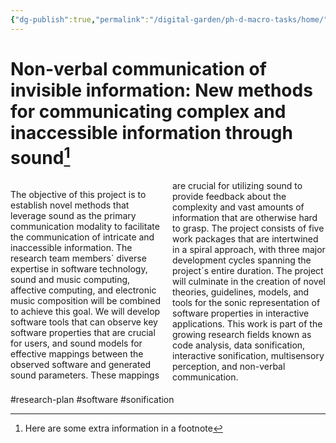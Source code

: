 ```yaml
---
{"dg-publish":true,"permalink":"/digital-garden/ph-d-macro-tasks/home/","tags":["research-plan","software","sonification","gardenEntry","gardenEntry"]}
---
```


# Non-verbal communication of invisible information: New methods for communicating complex and inaccessible information through sound[^1]

<div style="column-count: 2;">

The objective of this project is to establish novel methods that leverage sound as the primary communication modality to facilitate the communication of intricate and inaccessible information. The research team members´ diverse expertise in software technology, sound and music computing, affective computing, and electronic music composition will be combined to achieve this goal. We will develop software tools that can observe key software properties that are crucial for users, and sound models for effective mappings between the observed software and generated sound parameters. These mappings are crucial for utilizing sound to provide feedback about the complexity and vast amounts of information that are otherwise hard to grasp. The project consists of five work packages that are intertwined in a spiral approach, with three major development cycles spanning the project´s entire duration. The project will culminate in the creation of novel theories, guidelines, models, and tools for the sonic representation of software properties in interactive applications. This work is part of the growing research fields known as code analysis, data sonification, interactive sonification, multisensory perception, and non-verbal communication.

</div>


#research-plan #software #sonification 


[^1]: Here are some extra information in a footnote